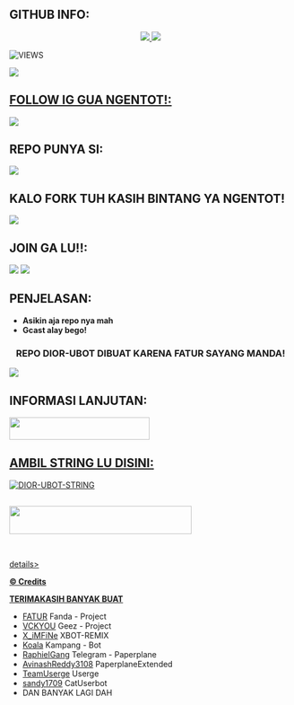 ## GITHUB INFO:
<p align="center">
  <a href="https://github.com/DIORrios285/DIOR-UBOT/fork">
    <img src="https://img.shields.io/github/forks/DIORrios285/DIOR-UBOT?label=Fork&style=social">
    
  </a>
  <a href="https://github.com/DIORrios285/DIOR-UBOT">
    <img src="https://img.shields.io/github/stars/DIORrios285/DIOR-UBOT?style=social">
  </a>
</p>  

![VIEWS](https://komarev.com/ghpvc/?username=DIORrios285)

<a href="https://t.me/fandasupport"><img src="https://img.shields.io/badge/RATE-A+-blue.svg?style=for-the-badge&logo=Factor.">


## FOLLOW IG GUA NGENTOT!:
<a href="https://www.instagram.com/fatur.285?=nametag"><img src="https://img.shields.io/badge/INSTAGRAM-GA%20FOLLOW%20GUA%20INJAK%20LU-blue.svg?style=for-the-badge&logo=Instagram"></a>


## REPO PUNYA SI:
[<img src="https://telegra.ph/file/c15cced59c474a33cb9bb.jpg">](https://t.me/uurfavboys1)
  
  
## KALO FORK TUH KASIH BINTANG YA NGENTOT!
[<img src="https://telegra.ph/file/5e0c4d6ff521d55d164e7.jpg">](https://github.com/DIORrios285)

## JOIN GA LU!!:

<a href="https://t.me/diorplayingwords"><img src="https://img.shields.io/badge/CH-SUKA%20SUKA%20DIOR-blue.svg?style=for-the-badge&logo=Telegram"></a>
<a href="https://t.me/fandasupport"><img src="https://img.shields.io/badge/GROUP-FANDA%20SUPPORT-blue.svg?style=for-the-badge&logo=Telegram"></a>

## PENJELASAN:
* **Asikin aja repo nya mah**
* **Gcast alay bego!** 

<h3 align="center">REPO DIOR-UBOT DIBUAT KARENA FATUR SAYANG MANDA!</h3>
<img src="https://telegra.ph/file/1e07e251f96184b78a3c3.jpg">

## INFORMASI LANJUTAN:
<a href="https://t.me/fandasupport"><img src="https://img.shields.io/badge/GROUP%20DIOR%20SPAM%20BOT-blue?style=flat&logo=Telegram" width="250" height="40.100" />


## AMBIL STRING LU DISINI:

[![DIOR-UBOT-STRING](https://replit.com/badge/github/@DIORrios285/DIOR-UBOT)](https://replit.com/@DIORrios285/DIOR-UBOT-STRING)

##
<a href="https://heroku.com/deploy?template=https://github.com/DIORrios285/DIOR-UBOT.git"><img src="https://img.shields.io/badge/DEPLOY%20KE%20HEROKU%20YA%20KONTOL-green light?style=flat&logo=Heroku" width="325" height="50.100" />

<br>
</p>


details>
  <summary><b>© Credits</b></summary>


  **TERIMAKASIH BANYAK BUAT**

*   [FATUR](https://github.com/DIORrios285)    Fanda - Project
*   [VCKYOU](https://github.com/Vckyou/Geez-Project)    Geez - Project
*   [X_iMFiNe](https://github.com/ximfine/xBot-Remix)    XBOT-REMIX
*   [Koala](https://github.com/ManusiaRakitan/Kampang-Bot)    Kampang - Bot
*   [RaphielGang](https://github.com/RaphielGang)    Telegram - Paperplane
*   [AvinashReddy3108](https://github.com/AvinashReddy3108)    PaperplaneExtended
*   [TeamUserge](https://github.com/UsergeTeam/Userge)    Userge
*   [sandy1709](https://github.com/sandy1709/catuserbot)    CatUserbot
*   DAN BANYAK LAGI DAH
